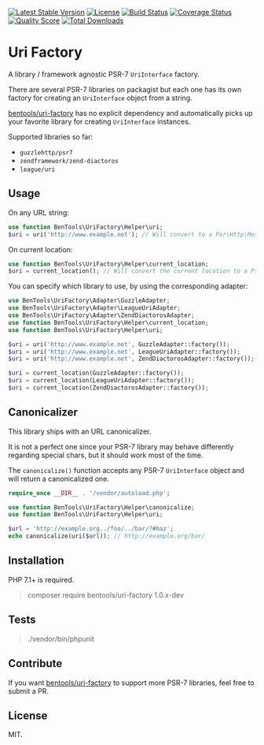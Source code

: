 [![Latest Stable Version](https://poser.pugx.org/bentools/uri-factory/v/stable)](https://packagist.org/packages/bentools/uri-factory)
[![License](https://poser.pugx.org/bentools/uri-factory/license)](https://packagist.org/packages/bentools/uri-factory)
[![Build Status](https://img.shields.io/travis/bpolaszek/uri-factory/master.svg?style=flat-square)](https://travis-ci.org/bpolaszek/uri-factory)
[![Coverage Status](https://coveralls.io/repos/github/bpolaszek/uri-factory/badge.svg?branch=master)](https://coveralls.io/github/bpolaszek/uri-factory?branch=master)
[![Quality Score](https://img.shields.io/scrutinizer/g/bpolaszek/uri-factory.svg?style=flat-square)](https://scrutinizer-ci.com/g/bpolaszek/uri-factory)
[![Total Downloads](https://poser.pugx.org/bentools/uri-factory/downloads)](https://packagist.org/packages/bentools/uri-factory)

# Uri Factory

A library / framework agnostic PSR-7 `UriInterface` factory.

There are several PSR-7 libraries on packagist but each one has its own factory for creating an `UriInterface` object from a string.

[bentools/uri-factory](https://github.com/bpolaszek/uri-factory) has no explicit dependency and automatically picks up your favorite library for creating `UriInterface` instances.

Supported libraries so far:

* `guzzlehttp/psr7`
* `zendframework/zend-diactoros`
* `league/uri`

## Usage

On any URL string:
```php
use function BenTools\UriFactory\Helper\uri;
$uri = uri('http://www.example.net'); // Will convert to a Psr\Http\Message\UriInterface instance
```

On current location:
```php
use function BenTools\UriFactory\Helper\current_location;
$uri = current_location(); // Will convert the current location to a Psr\Http\Message\UriInterface instance
```

You can specify which library to use, by using the corresponding adapter:
```php
use BenTools\UriFactory\Adapter\GuzzleAdapter;
use BenTools\UriFactory\Adapter\LeagueUriAdapter;
use BenTools\UriFactory\Adapter\ZendDiactorosAdapter;
use function BenTools\UriFactory\Helper\current_location;
use function BenTools\UriFactory\Helper\uri;

$uri = uri('http://www.example.net', GuzzleAdapter::factory());
$uri = uri('http://www.example.net', LeagueUriAdapter::factory());
$uri = uri('http://www.example.net', ZendDiactorosAdapter::factory());

$uri = current_location(GuzzleAdapter::factory());
$uri = current_location(LeagueUriAdapter::factory());
$uri = current_location(ZendDiactorosAdapter::factory());
```

## Canonicalizer

This library ships with an URL canonicalizer. 

It is not a perfect one since your PSR-7 library may behave differently regarding special chars, but it should work most of the time.

The `canonicalize()` function accepts any PSR-7 `UriInterface` object and will return a canonicalized one.

```php
require_once __DIR__ . '/vendor/autoload.php';

use function BenTools\UriFactory\Helper\canonicalize;
use function BenTools\UriFactory\Helper\uri;

$url = 'http://example.org../foo/../bar/?#baz';
echo canonicalize(uri($url)); // http://example.org/bar/
```


## Installation

PHP 7.1+ is required.

> composer require bentools/uri-factory 1.0.x-dev

## Tests

> ./vendor/bin/phpunit

## Contribute

If you want [bentools/uri-factory](https://github.com/bpolaszek/uri-factory) to support more PSR-7 libraries, feel free to submit a PR.

## License

MIT.